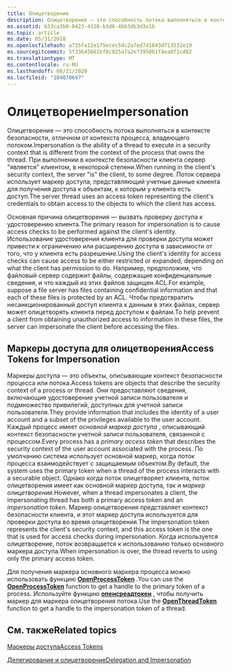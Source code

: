 ```yaml
---
title: Олицетворение
description: Олицетворение — это способность потока выполняться в контексте безопасности, отличном от контекста процесса, владеющего потоком.
ms.assetid: b33ca3b0-0423-4338-b3d6-4bb3db3d3e1b
ms.topic: article
ms.date: 05/31/2018
ms.openlocfilehash: a735fa12e175ecec5dc2a7ed741843d713532e19
ms.sourcegitcommit: 5f33645661bf8c825a7a2e73950b1f4ea0f1cd82
ms.translationtype: MT
ms.contentlocale: ru-RU
ms.lasthandoff: 08/21/2020
ms.locfileid: "104070697"
---
```

# <a name="impersonation"></a><span data-ttu-id="e87d3-103">Олицетворение</span><span class="sxs-lookup"><span data-stu-id="e87d3-103">Impersonation</span></span>

<span data-ttu-id="e87d3-104">Олицетворение — это способность потока выполняться в контексте безопасности, отличном от контекста процесса, владеющего потоком.</span><span class="sxs-lookup"><span data-stu-id="e87d3-104">Impersonation is the ability of a thread to execute in a security context that is different from the context of the process that owns the thread.</span></span> <span data-ttu-id="e87d3-105">При выполнении в контексте безопасности клиента сервер "является" клиентом, в некоторой степени.</span><span class="sxs-lookup"><span data-stu-id="e87d3-105">When running in the client's security context, the server "is" the client, to some degree.</span></span> <span data-ttu-id="e87d3-106">Поток сервера использует маркер доступа, представляющий учетные данные клиента для получения доступа к объектам, к которым у клиента есть доступ.</span><span class="sxs-lookup"><span data-stu-id="e87d3-106">The server thread uses an access token representing the client's credentials to obtain access to the objects to which the client has access.</span></span>

<span data-ttu-id="e87d3-107">Основная причина олицетворения — вызвать проверку доступа к удостоверению клиента.</span><span class="sxs-lookup"><span data-stu-id="e87d3-107">The primary reason for impersonation is to cause access checks to be performed against the client's identity.</span></span> <span data-ttu-id="e87d3-108">Использование удостоверения клиента для проверки доступа может привести к ограничению или расширению доступа в зависимости от того, что у клиента есть разрешение.</span><span class="sxs-lookup"><span data-stu-id="e87d3-108">Using the client's identity for access checks can cause access to be either restricted or expanded, depending on what the client has permission to do.</span></span> <span data-ttu-id="e87d3-109">Например, предположим, что файловый сервер содержит файлы, содержащие конфиденциальные сведения, и что каждый из этих файлов защищен ACL.</span><span class="sxs-lookup"><span data-stu-id="e87d3-109">For example, suppose a file server has files containing confidential information and that each of these files is protected by an ACL.</span></span> <span data-ttu-id="e87d3-110">Чтобы предотвратить несанкционированный доступ клиента к данным в этих файлах, сервер может олицетворять клиента перед доступом к файлам.</span><span class="sxs-lookup"><span data-stu-id="e87d3-110">To help prevent a client from obtaining unauthorized access to information in these files, the server can impersonate the client before accessing the files.</span></span>

## <a name="access-tokens-for-impersonation"></a><span data-ttu-id="e87d3-111">Маркеры доступа для олицетворения</span><span class="sxs-lookup"><span data-stu-id="e87d3-111">Access Tokens for Impersonation</span></span>

<span data-ttu-id="e87d3-112">Маркеры доступа — это объекты, описывающие контекст безопасности процесса или потока.</span><span class="sxs-lookup"><span data-stu-id="e87d3-112">Access tokens are objects that describe the security context of a process or thread.</span></span> <span data-ttu-id="e87d3-113">Они предоставляют сведения, включающие удостоверение учетной записи пользователя и подмножество привилегий, доступных для учетной записи пользователя.</span><span class="sxs-lookup"><span data-stu-id="e87d3-113">They provide information that includes the identity of a user account and a subset of the privileges available to the user account.</span></span> <span data-ttu-id="e87d3-114">Каждый процесс имеет *основной маркер доступа* , описывающий контекст безопасности учетной записи пользователя, связанной с процессом.</span><span class="sxs-lookup"><span data-stu-id="e87d3-114">Every process has a *primary access token* that describes the security context of the user account associated with the process.</span></span> <span data-ttu-id="e87d3-115">По умолчанию система использует основной маркер, когда поток процесса взаимодействует с защищаемым объектом.</span><span class="sxs-lookup"><span data-stu-id="e87d3-115">By default, the system uses the primary token when a thread of the process interacts with a securable object.</span></span> <span data-ttu-id="e87d3-116">Однако когда поток олицетворяет клиента, поток олицетворения имеет как основной маркер доступа, так и *маркер олицетворения*.</span><span class="sxs-lookup"><span data-stu-id="e87d3-116">However, when a thread impersonates a client, the impersonating thread has both a primary access token and an *impersonation token*.</span></span> <span data-ttu-id="e87d3-117">Маркер олицетворения представляет контекст безопасности клиента, и этот маркер доступа используется для проверки доступа во время олицетворения.</span><span class="sxs-lookup"><span data-stu-id="e87d3-117">The impersonation token represents the client's security context, and this access token is the one that is used for access checks during impersonation.</span></span> <span data-ttu-id="e87d3-118">Когда используется олицетворение, поток возвращается к использованию только основного маркера доступа.</span><span class="sxs-lookup"><span data-stu-id="e87d3-118">When impersonation is over, the thread reverts to using only the primary access token.</span></span>

<span data-ttu-id="e87d3-119">Для получения маркера основного маркера процесса можно использовать функцию [**OpenProcessToken**](/windows/desktop/api/processthreadsapi/nf-processthreadsapi-openprocesstoken) .</span><span class="sxs-lookup"><span data-stu-id="e87d3-119">You can use the [**OpenProcessToken**](/windows/desktop/api/processthreadsapi/nf-processthreadsapi-openprocesstoken) function to get a handle to the primary token of a process.</span></span> <span data-ttu-id="e87d3-120">Используйте функцию [**опенсреадтокен**](/windows/desktop/api/processthreadsapi/nf-processthreadsapi-openthreadtoken) , чтобы получить маркер для маркера олицетворения потока.</span><span class="sxs-lookup"><span data-stu-id="e87d3-120">Use the [**OpenThreadToken**](/windows/desktop/api/processthreadsapi/nf-processthreadsapi-openthreadtoken) function to get a handle to the impersonation token of a thread.</span></span>

## <a name="related-topics"></a><span data-ttu-id="e87d3-121">См. также</span><span class="sxs-lookup"><span data-stu-id="e87d3-121">Related topics</span></span>

<dl> <dt>

[<span data-ttu-id="e87d3-122">Маркеры доступа</span><span class="sxs-lookup"><span data-stu-id="e87d3-122">Access Tokens</span></span>](/windows/desktop/SecAuthZ/access-tokens)
</dt> <dt>

[<span data-ttu-id="e87d3-123">Делегирование и олицетворение</span><span class="sxs-lookup"><span data-stu-id="e87d3-123">Delegation and Impersonation</span></span>](delegation-and-impersonation.md)
</dt> </dl>

 

 